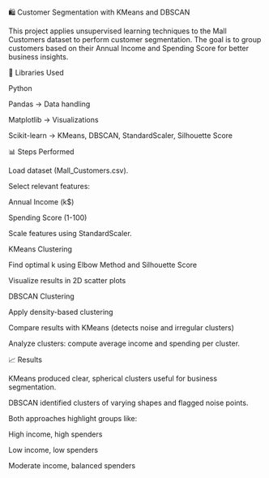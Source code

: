 🛍️ Customer Segmentation with KMeans and DBSCAN

This project applies unsupervised learning techniques to the Mall Customers dataset to perform customer segmentation. The goal is to group customers based on their Annual Income and Spending Score for better business insights.

🔧 Libraries Used

Python

Pandas → Data handling

Matplotlib → Visualizations

Scikit-learn → KMeans, DBSCAN, StandardScaler, Silhouette Score

📊 Steps Performed

Load dataset (Mall_Customers.csv).

Select relevant features:

Annual Income (k$)

Spending Score (1-100)

Scale features using StandardScaler.

KMeans Clustering

Find optimal k using Elbow Method and Silhouette Score

Visualize results in 2D scatter plots

DBSCAN Clustering

Apply density-based clustering

Compare results with KMeans (detects noise and irregular clusters)

Analyze clusters: compute average income and spending per cluster.

📈 Results

KMeans produced clear, spherical clusters useful for business segmentation.

DBSCAN identified clusters of varying shapes and flagged noise points.

Both approaches highlight groups like:

High income, high spenders

Low income, low spenders

Moderate income, balanced spenders
